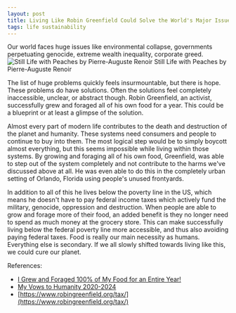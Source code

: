 ```yaml
---
layout: post
title: Living Like Robin Greenfield Could Solve the World's Major Issues
tags: life sustainability
---
```

Our world faces huge issues like environmental collapse, governments perpetuating genocide, extreme wealth inequality, corporate greed.  
![Still Life with Peaches by Pierre-Auguste Renoir](https://upload.wikimedia.org/wikipedia/commons/1/19/Still_Life_with_Peaches_MET_DT1140.jpg) Still Life with Peaches by Pierre-Auguste Renoir 

The list of huge problems quickly feels insurmountable, but there is hope. These problems do have solutions. Often the solutions feel completely inaccessible, unclear, or abstract though. Robin Greenfield, an activist, successfully grew and foraged all of his own food for a year. This could be a blueprint or at least a glimpse of the solution. 

Almost every part of modern life contributes to the death and destruction of the planet and humanity. These systems need consumers and people to continue to buy into them. The most logical step would be to simply boycott almost everything, but this seems impossible while living within those systems. By growing and foraging all of his own food, Greenfield, was able to step out of the system completely and not contribute to the harms we've discussed above at all. He was even able to do this in the completely urban setting of Orlando, Florida using people's unused frontyards.

In addition to all of this he lives below the poverty line in the US, which means he doesn't have to pay federal income taxes which actively fund the military, genocide, oppression and destruction. When people are able to grow and forage more of their food, an added benefit is they no longer need to spend as much money at the grocery store. This can make successfully living below the federal poverty line more accessible, and thus also avoiding paying federal taxes. Food is really our main necessity as humans. Everything else is secondary. If we all slowly shifted towards living like this, we could cure our planet. 


References: 
- [I Grew and Foraged 100% of My Food for an Entire Year!](https://www.youtube.com/watch?v=nX4kq4QfYRA)
- [My Vows to Humanity 2020-2024 ](https://www.robingreenfield.org/vows/)
- [https://www.robingreenfield.org/tax/](https://www.robingreenfield.org/tax/)